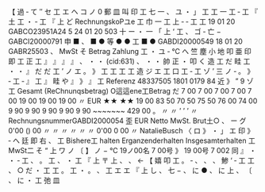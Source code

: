 【 過 ‐ て ″ セ 工 エ ヘ コ ノ 0 郵 皿 叫 印 工 七 一 、 ユ ・ 」 工 工 一 工 ‐ 工 『 土 工 ・ ‐ 工 『 上 ど RechnungskoPユe 工 巾 一 工 上 ‐ ‐ 工 工 19 01 20 GABCO23951A24 5 24 01 20 503 十 ー ・ 一 「 上 ‘ 工 、 ゴ ‐ 亡 − GABCI20000791 申 ■ 、 ■ ● 等 ● ● 工 ■ ● GABDI20000549 18 01 20 GABR25503 、 MwSt そ Betrag Zahlung 工 ・ ユ ‐ ℃ へ 竺 塵 小 地 叩 亜 印 即 工 正 工 』 』 』 』 、 ・ ・ (cid:631) 、 ・ ・ 帥 正 ・ 叩 く 造 工 だ 畦 工 ・ ・ 』 だ だ 工 ’ ノ エ 。 》 工 工 工 工 造 ジ エ 工 口 工 ‐ 工 ゾ ’ 三 ノ ‐ 。 》 ‐ 工 ‐ 』 工 』 畦 や 』 》 』 工 Referenz 48337505 1801 0179 84 近 》 ” 9 ゾ 工 Gesamt (ReChnunqsbetrag) O這這ene工Betrag だ 7 00 7 00 7 00 7 00 7 00 19 00 19 00 19 00 〃 EUR ★★ ★★ 19 00 83 50 70 50 75 50 76 00 74 00 9 90 9 90 9 90 9 90 9 90 ~~~~~~~ 429 00 。 〃 〃 ’ ’ ’ 〃 RechnungsnummerGABDI2000054 歪 EUR Netto MwSt. Brut土○ 、 ー グ 0'00 () 00 〃 〃 〃 〃 〃 〃 0'00 0 00 〃 NatalieBusch 〈 ロ 》 ・ 」 エ 印 》 ‐ へ 廷 即 右 、 工 Bishere工 halten Erganzenderhalten Insgesamterhalten 工 MwSt二 そ “ 上 ワ ノ 〔 】 ノ − ℃ 19ノ00名 7 00号 》 19 00号 7 002 同 』 ・ ・ ‐ 工 、 。 工 、 ・ 工 『 上 〒 上 、 、 ← 【 嬉 叩 工 。 ‐ 、 、 、 鯵 ‘ ‐ 工 工 、 ○ だ ・ 工 工 。 工 ・ 。 、 工 エ エ 『 上 し 、 七 − 、 に ● 、 に 上 、 〔 、 に ・ 工 弛 皿